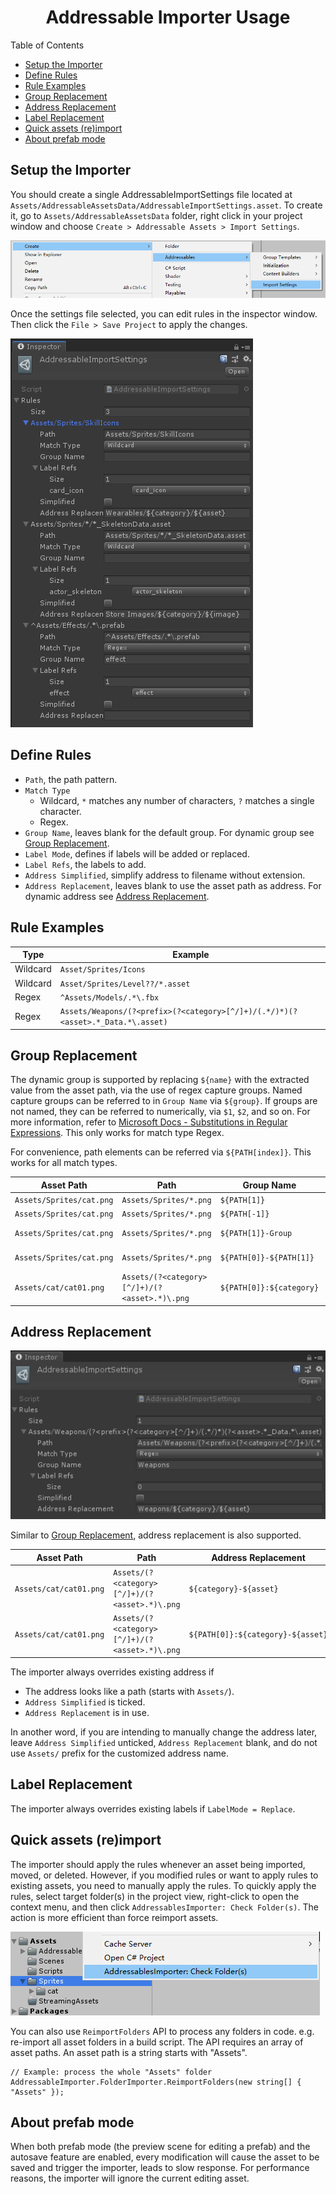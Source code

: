 <h1 align="center">Addressable Importer Usage</h1>

Table of Contents
- [Setup the Importer](#setup-the-importer)
- [Define Rules](#define-rules)
- [Rule Examples](#rule-examples)
- [Group Replacement](#group-replacement)
- [Address Replacement](#address-replacement)
- [Label Replacement](#label-replacement)
- [Quick assets (re)import](#quick-assets-reimport)
- [About prefab mode](#about-prefab-mode)

## Setup the Importer

You should create a single AddressableImportSettings file located at `Assets/AddressableAssetsData/AddressableImportSettings.asset`. To create it, go to `Assets/AddressableAssetsData` folder, right click in your project window and choose `Create > Addressable Assets > Import Settings`.

![AddressableImportSettings Create](AddressableImportSettings-Create.png)

Once the settings file selected, you can edit rules in the inspector window. Then click the `File > Save Project` to apply the changes.

![AddressableImportSettings Inspector](AddressableImportSettings-Insepctor.png)

## Define Rules

- `Path`, the path pattern.
- `Match Type`
  - Wildcard, `*` matches any number of characters, `?` matches a single character.
  - Regex.
- `Group Name`, leaves blank for the default group. For dynamic group see [Group Replacement](#group-replacement).
- `Label Mode`, defines if labels will be added or replaced.
- `Label Refs`, the labels to add.
- `Address Simplified`, simplify address to filename without extension.
- `Address Replacement`, leaves blank to use the asset path as address. For dynamic address see [Address Replacement](#address-replacement).

## Rule Examples

| Type     | Example                                                                         |
|----------|---------------------------------------------------------------------------------|
| Wildcard | `Asset/Sprites/Icons`                                                           |
| Wildcard | `Asset/Sprites/Level??/*.asset`                                                 |
| Regex    | `^Assets/Models/.*\.fbx`                                                        |
| Regex    | `Assets/Weapons/(?<prefix>(?<category>[^/]+)/(.*/)*)(?<asset>.*_Data.*\.asset)` |

## Group Replacement

The dynamic group is supported by replacing `${name}` with the extracted value from the asset path, via the use of regex capture groups. Named capture groups can be referred to in `Group Name` via `${group}`. If groups are not named, they can be referred to numerically, via `$1`, `$2`, and so on. For more information, refer to [Microsoft Docs - Substitutions in Regular Expressions](https://docs.microsoft.com/en-us/dotnet/standard/base-types/substitutions-in-regular-expressions). This only works for match type Regex.

For convenience, path elements can be referred via `${PATH[index]}`. This works for all match types.

| Asset Path               | Path                                          | Group Name               | Result         |
|--------------------------|-----------------------------------------------|--------------------------|----------------|
| `Assets/Sprites/cat.png` | `Assets/Sprites/*.png`                        | `${PATH[1]}`             | Sprites        |
| `Assets/Sprites/cat.png` | `Assets/Sprites/*.png`                        | `${PATH[-1]}`            | Sprites        |
| `Assets/Sprites/cat.png` | `Assets/Sprites/*.png`                        | `${PATH[1]}-Group`       | Sprites-Group  |
| `Assets/Sprites/cat.png` | `Assets/Sprites/*.png`                        | `${PATH[0]}-${PATH[1]}`  | Assets-Sprites |
| `Assets/cat/cat01.png`   | `Assets/(?<category>[^/]+)/(?<asset>.*)\.png` | `${PATH[0]}:${category}` | Assets:cat     |

## Address Replacement
![AddressableImportSettings Inspector Regex](AddressableImportSettings-Insepctor2.png)

Similar to [Group Replacement](#group-replacement), address replacement is also supported.

| Asset Path             | Path                                          | Address Replacement               | Result           |
|------------------------|-----------------------------------------------|-----------------------------------|------------------|
| `Assets/cat/cat01.png` | `Assets/(?<category>[^/]+)/(?<asset>.*)\.png` | `${category}-${asset}`            | cat-cat01        |
| `Assets/cat/cat01.png` | `Assets/(?<category>[^/]+)/(?<asset>.*)\.png` | `${PATH[0]}:${category}-${asset}` | Assets:cat-cat01 |

The importer always overrides existing address if
- The address looks like a path (starts with `Assets/`).
- `Address Simplified` is ticked.
- `Address Replacement` is in use.

In another word, if you are intending to manually change the address later, leave `Address Simplified` unticked, `Address Replacement` blank, and do not use `Assets/` prefix for the customized address name.

## Label Replacement

The importer always overrides existing labels if `LabelMode = Replace`.

## Quick assets (re)import

The importer should apply the rules whenever an asset being imported, moved, or deleted. However, if you modified rules or want to apply rules to existing assets, you need to manually apply the rules. To quickly apply the rules, select target folder(s) in the project view, right-click to open the context menu, and then click `AddressablesImporter: Check Folder(s)`. The action is more efficient than force reimport assets.

![AddressableImport Context Menu](AddressableImportSettings-ContextMenu.png)

You can also use `ReimportFolders` API to process any folders in code. e.g. re-import all asset folders in a build script. The API requires an array of asset paths. An asset path is a string starts with "Assets".

```
// Example: process the whole "Assets" folder
AddressableImporter.FolderImporter.ReimportFolders(new string[] { "Assets" });
```

## About prefab mode

When both prefab mode (the preview scene for editing a prefab) and the autosave feature are enabled, every modification will cause the asset to be saved and trigger the importer, leads to slow response. For performance reasons, the importer will ignore the current editing asset.
